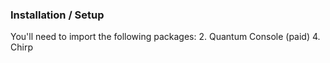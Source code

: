 ### Installation / Setup
You'll need to import the following packages:
2. Quantum Console (paid)
4. Chirp
